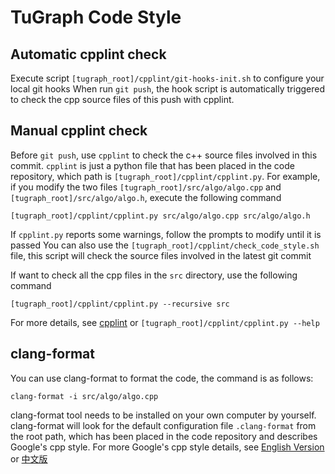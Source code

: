 # TuGraph Code Style

## Automatic cpplint check
Execute script `[tugraph_root]/cpplint/git-hooks-init.sh` to configure your local git hooks
When run `git push`, the hook script is automatically triggered to check the cpp source files of this push with cpplint.

## Manual cpplint check
Before `git push`, use `cpplint` to check the c++ source files involved in this commit.
`cpplint` is just a python file that has been placed in the code repository, which path is `[tugraph_root]/cpplint/cpplint.py`.
For example, if you modify the two files `[tugraph_root]/src/algo/algo.cpp` and `[tugraph_root]/src/algo/algo.h`, execute the following command
```
[tugraph_root]/cpplint/cpplint.py src/algo/algo.cpp src/algo/algo.h
```
If `cpplint.py` reports some warnings, follow the prompts to modify until it is passed
You can also use the `[tugraph_root]/cpplint/check_code_style.sh` file, this script will check the source files involved in the latest git commit

If want to check all the cpp files in the `src` directory, use the following command
```
[tugraph_root]/cpplint/cpplint.py --recursive src
```
For more details, see [cpplint](https://github.com/cpplint/cpplint) or `[tugraph_root]/cpplint/cpplint.py --help`

## clang-format
You can use clang-format to format the code, the command is as follows:
```
clang-format -i src/algo/algo.cpp
```
clang-format tool needs to be installed on your own computer by yourself.
clang-format will look for the default configuration file `.clang-format` from the root path, which has been placed in the code repository and describes Google's cpp style.
For more Google's cpp style details, see [English Version](https://google.github.io/styleguide/cppguide.html#Forward_Declarations) or [中文版](https://google-styleguide.readthedocs.io/zh_CN/latest/google-cpp-styleguide/contents.html)
